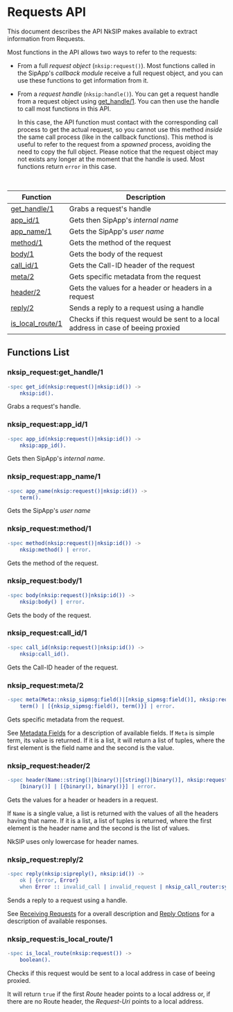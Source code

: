 # Requests API

This document describes the API NkSIP makes available to extract information from Requests.

Most functions in the API allows two ways to refer to the requests:
* From a full *request object* (`nksip:request()`). Most functions called in the SipApp's _callback module_ receive a full request object, and you can use these functions to get information from it.
* From a *request handle* (`nksip:handle()`). You can get a request handle from a request object using [get_handle/1](#nksip_requestget_handle1). You can then use the handle to call most functions in this API. 
    
    In this case, the API function must contact with the corresponding call process to get the actual request, so you cannot use this method _inside_ the same call process (like in the callback functions). This method is useful to refer to the request from a _spawned_ process, avoiding the need to copy the full object. Please notice that the request object may not exists any longer at the moment that the handle is used. Most functions return `error` in this case.


<br/>


Function|Description
---|---
[get_handle/1](#nksip_requestget_handle1)|Grabs a request's handle
[app_id/1](#nksip_requestapp_id1)|Gets then SipApp's _internal name_
[app_name/1](#nksip_requestapp_name1)|Gets the SipApp's _user name_
[method/1](#nksip_requestmethod1)|Gets the method of the request
[body/1](#nksip_requestbody1)|Gets the body of the request
[call_id/1](#nksip_requestcall_id1)|Gets the Call-ID header of the request
[meta/2](#nksip_requestmeta2)|Gets specific metadata from the request
[header/2](#nksip_requestheader2)|Gets the values for a header or headers in a request
[reply/2](#nksip_requestreply2)|Sends a reply to a request using a handle
[is_local_route/1](#nksip_requestis_local_route1)|Checks if this request would be sent to a local address in case of beeing proxied


## Functions List

### nksip_request:get_handle/1
```erlang
-spec get_id(nksip:request()|nksip:id()) ->
    nksip:id().
```
Grabs a request's handle.


### nksip_request:app_id/1
```erlang
-spec app_id(nksip:request()|nksip:id()) -> 
    nksip:app_id().
```
Gets then SipApp's _internal name_.


### nksip_request:app_name/1
```erlang
-spec app_name(nksip:request()|nksip:id()) -> 
    term().
```
Gets the SipApp's _user name_


### nksip_request:method/1
```erlang
-spec method(nksip:request()|nksip:id()) ->
    nksip:method() | error.
```
Gets the method of the request.


### nksip_request:body/1
```erlang
-spec body(nksip:request()|nksip:id()) ->
    nksip:body() | error.
```
Gets the body of the request.


### nksip_request:call_id/1
```erlang
-spec call_id(nksip:request()|nksip:id()) ->
    nksip:call_id().
```
Gets the Call-ID header of the request.


### nksip_request:meta/2
```erlang
-spec meta(Meta::nksip_sipmsg:field()|[nksip_sipmsg:field()], nksip:request()|nksip:id()) ->
    term() | [{nksip_sipmsg:field(), term()}] | error.
```
Gets specific metadata from the request.

See [Metadata Fields](../reference/metadata.md) for a description of available fields.
If `Meta` is simple term, its value is returned. If it is a list, it will return a list of tuples, where the first element is the field name and the second is the value.


### nksip_request:header/2
```erlang
-spec header(Name::string()|binary()|[string()|binary()], nksip:request()|nksip:id()) -> 
    [binary()] | [{binary(), binary()}] | error.
```
Gets the values for a header or headers in a request.

If `Name` is a single value, a list is returned with the values of all the headers having that name. If it is a list, a list of tuples is returned, where the first element is the header name and the second is the list of values.

NkSIP uses only lowercase for header names.


### nksip_request:reply/2
```erlang
-spec reply(nksip:sipreply(), nksip:id()) -> 
    ok | {error, Error}
    when Error :: invalid_call | invalid_request | nksip_call_router:sync_error().
```
Sends a reply to a request using a handle.

See [Receiving Requests](../guide/receiving_requests.md) for a overall description and [Reply Options](../reference/reply_options.md) for a description of available responses.


### nksip_request:is_local_route/1
```erlang
-spec is_local_route(nksip:request()) -> 
    boolean().
```
Checks if this request would be sent to a local address in case of beeing proxied.

It will return `true` if the first _Route_ header points to a local address or, if there are no Route header, the _Request-Uri_ points to a local address.

